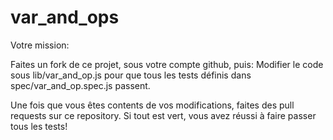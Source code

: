 # var_and_ops

Votre mission:

Faites un fork de ce projet, sous votre compte github, puis:
Modifier le code sous lib/var_and_op.js pour que tous les tests définis dans spec/var_and_op.spec.js passent.

Une fois que vous êtes contents de vos modifications, faites des pull requests sur ce repository. Si tout est vert, vous avez réussi à faire passer tous les tests!	
